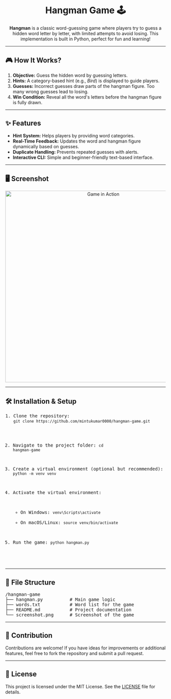 <h1 align="center">Hangman Game 🕹️</h1>

<p align="center">
  <b>Hangman</b> is a classic word-guessing game where players try to guess a hidden word letter by letter, with limited attempts to avoid losing. This implementation is built in Python, perfect for fun and learning!
</p>

---

<h2>🎮 How It Works?</h2>
<ol>
  <li><b>Objective:</b> Guess the hidden word by guessing letters.</li>
  <li><b>Hints:</b> A category-based hint (e.g., <i>Bird</i>) is displayed to guide players.</li>
  <li><b>Guesses:</b> Incorrect guesses draw parts of the hangman figure. Too many wrong guesses lead to losing.</li>
  <li><b>Win Condition:</b> Reveal all the word's letters before the hangman figure is fully drawn.</li>
</ol>

---

<h2>✨ Features</h2>
<ul>
  <li><b>Hint System:</b> Helps players by providing word categories.</li>
  <li><b>Real-Time Feedback:</b> Updates the word and hangman figure dynamically based on guesses.</li>
  <li><b>Duplicate Handling:</b> Prevents repeated guesses with alerts.</li>
  <li><b>Interactive CLI:</b> Simple and beginner-friendly text-based interface.</li>
</ul>

---

<h2>🖥️ Screenshot</h2>
<p align="center">
  <img src="screenshot.png" alt="Game in Action" width="600">
</p>

---

<h2>🛠️ Installation & Setup</h2>
<pre>
1. Clone the repository:
   <code>git clone https://github.com/mintukumar0000/hangman-game.git</code>

2. Navigate to the project folder:
   <code>cd hangman-game</code>

3. Create a virtual environment (optional but recommended):
   <code>python -m venv venv</code>

4. Activate the virtual environment:
   - On Windows:
     <code>venv\Scripts\activate</code>
   - On macOS/Linux:
     <code>source venv/bin/activate</code>

5. Run the game:
   <code>python hangman.py</code>
</pre>

---

<h2>📂 File Structure</h2>
<pre>
/hangman-game
├── hangman.py          # Main game logic
├── words.txt           # Word list for the game
├── README.md           # Project documentation
└── screenshot.png      # Screenshot of the game
</pre>

---

<h2>🤝 Contribution</h2>
<p>
Contributions are welcome! If you have ideas for improvements or additional features, feel free to fork the repository and submit a pull request.
</p>

---

<h2>📜 License</h2>
<p>
This project is licensed under the MIT License. See the <a href="LICENSE">LICENSE</a> file for details.
</p>
